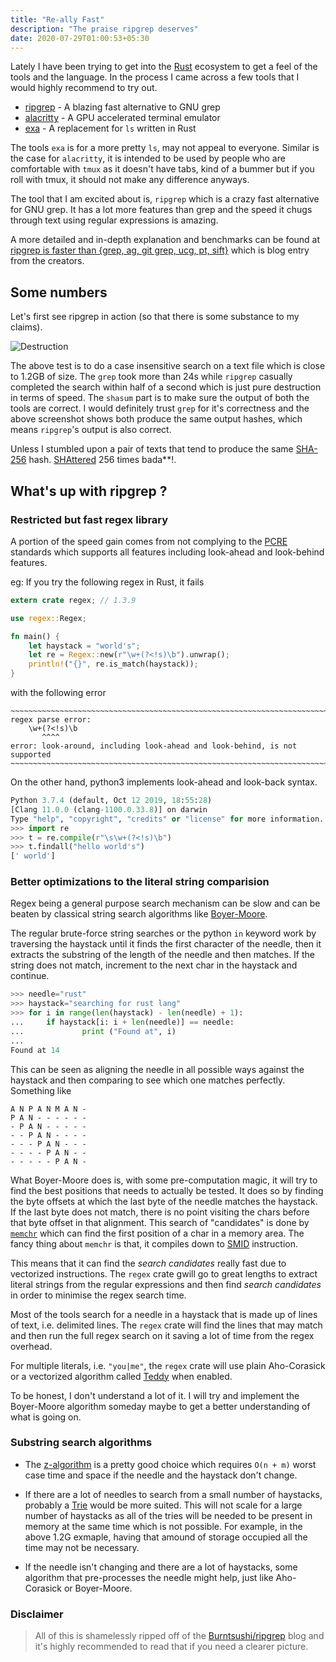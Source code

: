 ```yaml
---
title: "Re-ally Fast"
description: "The praise ripgrep deserves"
date: 2020-07-29T01:00:53+05:30
---
```


Lately I have been trying to get into the [Rust](https://www.rust-lang.org)
ecosystem to get a feel of the tools and the language. In the process I came
across a few tools that I would highly recommend to try out.

- [ripgrep](https://github.com/BurntSushi/ripgrep) - A blazing fast alternative to GNU grep
- [alacritty](https://github.com/alacritty/alacritty) - A GPU accelerated terminal emulator
- [exa](https://github.com/ogham/exa) - A replacement for `ls` written in Rust

The tools `exa` is for a more pretty `ls`, may not appeal to everyone. Similar is the case
for `alacritty`, it is intended to be used by people who are comfortable with `tmux` as it
doesn't have tabs, kind of a bummer but if you roll with tmux, it should not make any
difference anyways.

The tool that I am excited about is, `ripgrep` which is a crazy fast alternative for GNU grep.
It has a lot more features than grep and the speed it chugs through text using regular expressions
is amazing.

A more detailed and in-depth explanation and benchmarks can be found at
[ripgrep is faster than {grep, ag, git grep, ucg, pt, sift}](https://blog.burntsushi.net/ripgrep/)
which is blog entry from the creators.

## Some numbers

Let's first see ripgrep in action (so that there is some substance to my claims).

![Destruction](/ripgrep.png)

The above test is to do a case insensitive search on a text file which is close to
1.2GB of size. The `grep` took more than 24s while `ripgrep` casually completed the search within
half of a second which is just pure destruction in terms of speed. The `shasum` part is to make
sure the output of both the tools are correct. I would definitely trust `grep` for it's correctness
and the above screenshot shows both produce the same output hashes, which means `ripgrep`'s output is
also correct.

Unless I stumbled upon a pair of texts that tend to produce the same [SHA-256](https://en.wikipedia.org/wiki/SHA-2) hash.
[SHAttered](https://shattered.io/) 256 times bada**!.

## What's up with ripgrep ?

### Restricted but fast regex library
A portion of the speed gain comes from not complying to the [PCRE](https://en.wikipedia.org/wiki/Perl_Compatible_Regular_Expressions)
standards which supports all features including look-ahead and look-behind features.

eg: If you try the following regex in Rust, it fails
```rust
extern crate regex; // 1.3.9

use regex::Regex;

fn main() {
    let haystack = "world's";
    let re = Regex::new(r"\w+(?<!s)\b").unwrap();
    println!("{}", re.is_match(haystack));
}
```
with the following error
```
~~~~~~~~~~~~~~~~~~~~~~~~~~~~~~~~~~~~~~~~~~~~~~~~~~~~~~~~~~~~~~~~~~~~~~~~~~~~~~~
regex parse error:
    \w+(?<!s)\b
       ^^^^
error: look-around, including look-ahead and look-behind, is not supported
~~~~~~~~~~~~~~~~~~~~~~~~~~~~~~~~~~~~~~~~~~~~~~~~~~~~~~~~~~~~~~~~~~~~~~~~~~~~~~~
```

On the other hand, python3 implements look-ahead and look-back syntax.
```py
Python 3.7.4 (default, Oct 12 2019, 18:55:28)
[Clang 11.0.0 (clang-1100.0.33.8)] on darwin
Type "help", "copyright", "credits" or "license" for more information.
>>> import re
>>> t = re.compile(r"\s\w+(?<!s)\b")
>>> t.findall("hello world's")
[' world']
```

### Better optimizations to the literal string comparision
Regex being a general purpose search mechanism can be slow and can be beaten by classical
string search algorithms like [Boyer-Moore](https://en.wikipedia.org/wiki/Boyer%E2%80%93Moore_string_search_algorithm).

The regular brute-force string searches or the python `in` keyword work by traversing the haystack until it finds
the first character of the needle, then it extracts the substring of the length of the needle and then matches. If
the string does not match, increment to the next char in the haystack and continue.
```py
>>> needle="rust"
>>> haystack="searching for rust lang"
>>> for i in range(len(haystack) - len(needle) + 1):
...     if haystack[i: i + len(needle)] == needle:
...             print ("Found at", i)
...
Found at 14
```

This can be seen as aligning the needle in all possible ways against the haystack and then
comparing to see which one matches perfectly. Something like
```
A N P A N M A N -
P A N - - - - - -
- P A N - - - - -
- - P A N - - - -
- - - P A N - - -
- - - - P A N - -
- - - - - P A N -
```

What Boyer-Moore does is, with some pre-computation magic, it will try to find
the best positions that needs to actually be tested. It does so by finding the
byte offsets at which the last byte of the needle matches the haystack. If the
last byte does not match, there is no point visiting the chars before that byte
offset in that alignment. This search of "candidates" is done by [`memchr`](https://man7.org/linux/man-pages/man3/memchr.3.html)
which can find the first position of a char in a memory area. The fancy thing
about `memchr` is that, it compiles down to [SMID](https://en.wikipedia.org/wiki/SIMD)
instruction.

This means that it can find the _search candidates_ really fast due to vectorized
instructions. The `regex` crate gwill go to great lengths to extract literal strings
from the regular expressions and then find _search candidates_ in order to minimise
the regex search time.

Most of the tools search for a needle in a haystack that is made up of lines of text,
i.e. delimited lines. The `regex` crate will find the lines that may match and
then run the full regex search on it saving a lot of time from the regex overhead.

For multiple literals, i.e. `"you|me"`, the `regex` crate will use plain Aho-Corasick
or a vectorized algorithm called [Teddy](https://github.com/BurntSushi/aho-corasick/blob/master/src/packed/teddy/runtime.rs)
when enabled.

To be honest, I don't understand a lot of it. I will try and implement the Boyer-Moore algorithm
someday maybe to get a better understanding of what is going on.

### Substring search algorithms
- The [z-algorithm](https://cp-algorithms.com/string/z-function.html) is a pretty good choice
which requires `O(n + m)` worst case time and space if the needle and the haystack don't change.

- If there are a lot of needles to search from a small number of haystacks, probably a
[Trie](https://en.wikipedia.org/wiki/Trie) would be more suited. This will not scale
for a large number of haystacks as all of the tries will be needed to be present in memory
at the same time which is not possible. For example, in the above 1.2G exmaple, having
that amound of storage occupied all the time may not be necessary.

- If the needle isn't changing and there are a lot of haystacks, some algorithm that
pre-processes the needle might help, just like Aho-Corasick or Boyer-Moore.

### Disclaimer
> All of this is shamelessly ripped off of the [Burntsushi/ripgrep](https://blog.burntsushi.net/ripgrep/)
blog and it's highly recommended to read that if you need a clearer picture.

